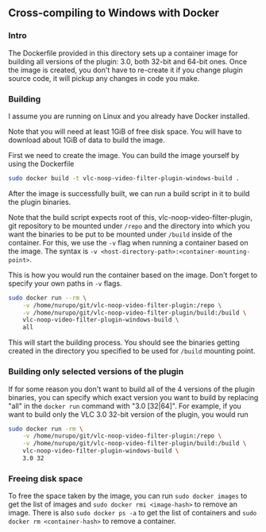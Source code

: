 ## Cross-compiling to Windows with Docker

### Intro

The Dockerfile provided in this directory sets up a container image for building all versions of the plugin: 3.0, both 32-bit and 64-bit ones.
Once the image is created, you don't have to re-create it if you change plugin source code, it will pickup any changes in code you make.

### Building

I assume you are running on Linux and you already have Docker installed.

Note that you will need at least 1GiB of free disk space.
You will have to download about 1GiB of data to build the image.

First we need to create the image.
You can build the image yourself by using the Dockerfile

```bash
sudo docker build -t vlc-noop-video-filter-plugin-windows-build .
```

After the image is successfully built, we can run a build script in it to build the plugin binaries.

Note that the build script expects root of this, vlc-noop-video-filter-plugin, git repository to be mounted under `/repo` and the directory into which you want the binaries to be put to be mounted under `/build` inside of the container.
For this, we use the `-v` flag when running a container based on the image.
The syntax is `-v <host-directory-path>:<container-mounting-point>`.

This is how you would run the container based on the image.
Don't forget to specify your own paths in `-v` flags.

```bash
sudo docker run --rm \
    -v /home/nurupo/git/vlc-noop-video-filter-plugin:/repo \
    -v /home/nurupo/git/vlc-noop-video-filter-plugin/build:/build \
    vlc-noop-video-filter-plugin-windows-build \
    all
```

This will start the building process.
You should see the binaries getting created in the directory you specified to be used for `/build` mounting point.

### Building only selected versions of the plugin

If for some reason you don't want to build all of the 4 versions of the plugin binaries, you can specify which exact version you want to build by replacing "all" in the `docker run` command with "3.0 [32|64]".
For example, if you want to build only the VLC 3.0 32-bit version of the plugin, you would run

```bash
sudo docker run -rm \
    -v /home/nurupo/git/vlc-noop-video-filter-plugin:/repo \
    -v /home/nurupo/git/vlc-noop-video-filter-plugin/build:/build \
    vlc-noop-video-filter-plugin-windows-build \
    3.0 32
```

### Freeing disk space

To free the space taken by the image, you can run `sudo docker images` to get the list of images and `sudo docker rmi <image-hash>` to remove an image.
There is also `sudo docker ps -a` to get the list of containers and `sudo docker rm <container-hash>` to remove a container.
